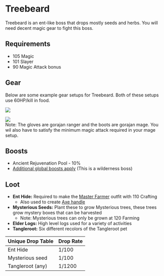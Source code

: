# Treebeard

Treebeard is an ent-like boss that drops mostly seeds and herbs. You will need decent magic gear to fight this boss.

## Requirements

* 105 Magic
* 101 Slayer
* 90 Magic Attack bonus

## Gear

Below are some example gear setups for Treebeard. Both of these setups use 60HP/kill in food.

![](../../.gitbook/assets/treebeard\_setup1.png)

![](../../.gitbook/assets/treebeard\_setup2.png)\
Note: The gloves are gorajan ranger and the boots are gorajan mage. You wil also have to satisfy the minimum magic attack required in your mage setup.

## Boosts

* Ancient Rejuvenation Pool - 10%
* [Additional global boosts apply](../../skills/combat-skills.md#boosts) (This is a wilderness boss)

## Loot

* **Ent Hide:** Required to make the [Master Farmer](../../custom-items/equippables/#master-farmer-outfit) outfit with 110 Crafting
  * Also used to create [Axe handle](solis.md#loot)
* **Mysterious Seeds:** Plant these to grow Mysterious trees, these trees grow mystery boxes that can be harvested
  * Note: Mysterious trees can only be grown at 120 Farming
* **Elder Logs:** High level logs used for a variety of activities
* **Tangleroot:** Six different recolors of the Tangleroot pet

| **Unique Drop Table** | **Drop Rate** |
| --------------------- | ------------- |
| Ent Hide              | 1/100         |
| Mysterious seed       | 1/100         |
| Tangleroot (any)      | 1/1200        |
